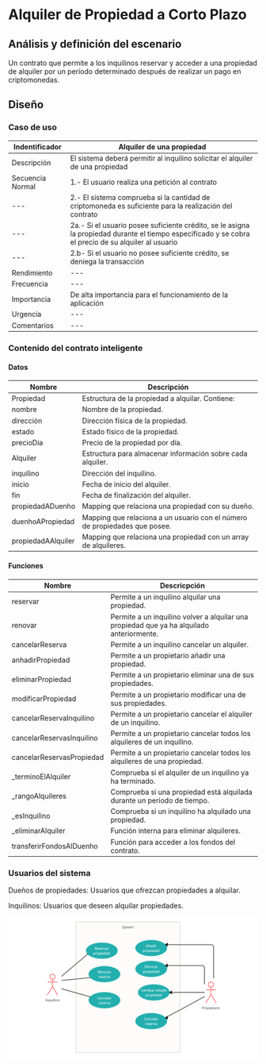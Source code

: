 # Alquiler de Propiedad a Corto Plazo
## Análisis y definición del escenario
 Un contrato que permite a los inquilinos reservar y acceder a una propiedad de alquiler por un período determinado después de realizar un pago en criptomonedas.
## Diseño
### Caso de uso
| Indentificador | Alquiler de una propiedad |
| --- | --- |
| Descripción | El sistema deberá permitir al inquilino solicitar el alquiler de una propiedad |
| Secuencia Normal | 1.- El usuario realiza una petición al contrato |
| --- | 2.- El sistema comprueba si la cantidad de criptomoneda es suficiente para la realización del contrato |
| --- | 2a.- Si el usuario posee suficiente crédito, se le asigna la propiedad durante el tiempo especificado y se cobra el precio de su alquiler al usuario |
| --- | 2.b- Si el usuario no posee suficiente crédito, se deniega la transacción |
| Rendimiento | --- |
| Frecuencia | --- |
| Importancia | De alta importancia para el funcionamiento de la aplicación |
| Urgencia | --- |
| Comentarios | --- |
 
### Contenido del contrato inteligente
#### Datos
Nombre | Descripción |
| --- | --- |
| Propiedad | Estructura de la propiedad a alquilar. Contiene: |
|	nombre | Nombre de la propiedad. |
|	dirección | Dirección física de la propiedad. |
|	estado | Estado físico de la propiedad. |
|	precioDia | Precio de la propiedad por día. |
| Alquiler | Estructura para almacenar información sobre cada alquiler. |
|	inquilino	| Dirección del inquilino. |
|	inicio | Fecha de inicio del alquiler. |
|	fin | Fecha de finalización del alquiler. |
| propiedadADuenho | Mapping que relaciona una propiedad con su dueño. |
| duenhoAPropiedad | Mapping que relaciona a un usuario con el número de propiedades que posee. |
| propiedadAAlquiler | Mapping que relaciona una propiedad con un array de alquileres. |

#### Funciones
| Nombre | Descricpción |
| --- | --- |
| reservar |	Permite a un inquilino alquilar una propiedad. |
| renovar |	Permite a un inquilino volver a alquilar una propiedad que ya ha alquilado anteriormente. |
| cancelarReserva |	Permite a un inquilino cancelar un alquiler. |
| anhadirPropiedad |	Permite a un propietario añadir una propiedad. |
| eliminarPropiedad |	Permite a un propietario eliminar una de sus propiedades. |
| modificarPropiedad |	Permite a un propietario modificar una de sus propiedades. |
| cancelarReservaInquilino |	Permite a un propietario cancelar el alquiler de un inquilino. |
| cancelarReservasInquilino |	Permite a un propietario cancelar todos los alquileres de un inquilino. |
| cancelarReservasPropiedad |	Permite a un propietario cancelar todos los alquileres de una propiedad. |
| _terminoElAlquiler |	Comprueba si el alquiler de un inquilino ya ha terminado. |
| _rangoAlquileres |	Comprueba si una propiedad está alquilada durante un periodo de tiempo. |
| _esInquilino |	Comprueba si un inquilino ha alquilado una propiedad. |
| _eliminarAlquiler |	Función interna para eliminar alquileres. |
| transferirFondosAlDuenho |	Función para acceder a los fondos del contrato. |

### Usuarios del sistema
 Dueños de propiedades: Usuarios que ofrezcan propiedades a alquilar.
 
 Inquilinos: Usuarios que deseen alquilar propiedades.

![Diagrama de casos de uso](https://github.com/ALVareador/Tecnologias-de-registro-distribuido-y-Blockchain/blob/main/assets/images/practica01_ejercicio06_diagramaDeCasosDeUso.png)

